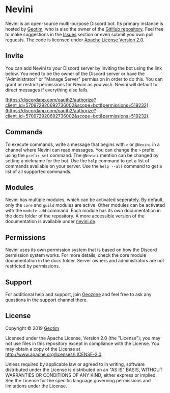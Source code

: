 # Nevini

Nevini is an open-source multi-purpose Discord bot.
Its primary instance is hosted by [Geotim](https://github.com/geotim90), who is also the owner of the [GitHub repository](https://github.com/geotim90/Nevini).
Feel free to make suggestions in the [Issues](https://github.com/geotim90/Nevini/issues) section or even submit you own pull requests.
The code is licensed under [Apache License Version 2.0](#license).

## Invite

You can add Nevini to your Discord server by inviting the bot using the link below.
You need to be the owner of the Discord server or have the "Administrator" or "Manage Server" permission in order to do this.
You can grant or restrict permissions for Nevini as you wish.
Nevini will default to direct messages if everything else fails.

[https://discordapp.com/oauth2/authorize?client_id=570972920692736002&scope=bot&permissions=519232](https://discordapp.com/oauth2/authorize?client_id=570972920692736002&scope=bot&permissions=519232).

## Commands

To execute commands, write a message that begins with `>` or `@Nevini` in a channel where Nevini can read messages.
You can change the `>` prefix using the `prefix set` command.
The `@Nevini` mention can be changed by setting a nickname for the bot.
Use the `help` command to get a list of commands available on your server.
Use the `help --all` command to get a list of all supported commands.

## Modules

Nevini has multiple modules, which can be activated seperately.
By default, only the `core` and `guild` modules are active.
Other modules can be activated with the `module add` command.
Each module has its own documentation in the docs folder of the repository.
A more accessible version of the documentation is available under [nevini.de](https://nevini.de/).

## Permissions

Nevini uses its own permission system that is based on how the Discord permission system works.
For more details, check the core module documentation in the docs folder.
Server owners and administrators are not restricted by permissions.

## Support

For additional help and support, join [Geozone](https://discord.gg/jKVZFhD) and feel free to ask any questions in the
support channel there.

## License

Copyright &copy; 2019 [Geotim](https://github.com/geotim90)

Licensed under the Apache License, Version 2.0 (the "License"); you may not use files in this repository except in
compliance with the License. You may obtain a copy of the License at http://www.apache.org/licenses/LICENSE-2.0.

Unless required by applicable law or agreed to in writing, software distributed under the License is distributed on an
"AS IS" BASIS, WITHOUT WARRANTIES OR CONDITIONS OF ANY KIND, either express or implied. See the License for the
specific language governing permissions and limitations under the License.
